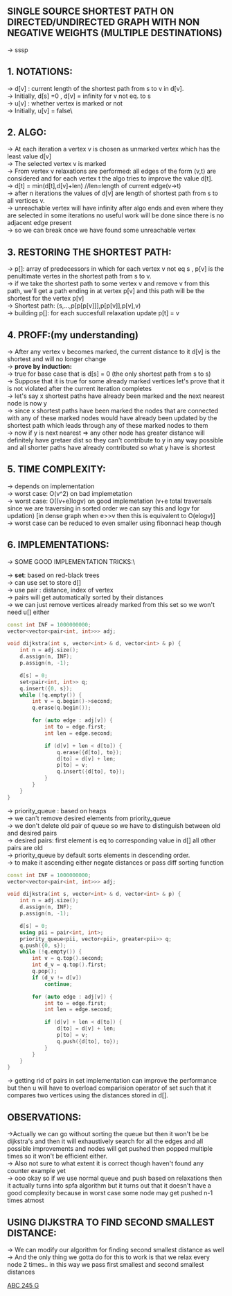 **SINGLE SOURCE SHORTEST PATH ON DIRECTED/UNDIRECTED GRAPH WITH NON NEGATIVE WEIGHTS (MULTIPLE DESTINATIONS)**
--
-> sssp

**1. NOTATIONS:**
--
-> d[v] : current length of the shortest path from s to v in d[v]. \
-> Initially, d[s] =0  , d[v] = infinity for v not eq. to s\
-> u[v] : whether vertex is marked or not \
-> Initially, u[v] = false\

**2. ALGO:**
--
-> At each iteration a vertex v is chosen as unmarked vertex which has the least value d[v]\
-> The selected vertex v is marked \
-> From vertex v relaxations are performed: all edges of the form (v,t) are considered and for each vertex t the algo tries to improve the value d[t].\
-> d[t] = min(d[t],d[v]+len) //len=length of current edge(v->t)\
-> after n iterations the values of d[v] are length of shortest path from s to all vertices v.\
-> unreachable vertex will have infinity after algo ends and even where they are selected in some iterations no useful work will be done since there is no adjacent edge present\
-> so we can break once we have found some unreachable vertex 

**3. RESTORING THE SHORTEST PATH:**
--
-> p[]: array of predecessors in which for each vertex v not eq s , p[v] is the penultimate vertes in the shortest path from s to v.\
-> if we take the shortest path to some vertex v and remove v from this path, we'll get a path ending in at vertex p[v] and this path will be the shortest for the vertex p[v]\
-> Shortest path: (s,...,p[p[p[v]]],p[p[v]],p[v],v)\
-> building p[]: for each succesfull relaxation update p[t] = v

**4. PROFF:(my understanding)**
--
-> After any vertex v becomes marked, the current distance to it d[v] is the shortest and will no longer change\
-> **prove by induction:**\
-> true for base case that is d[s] = 0 (the only shortest path from s to s)\
-> Suppose that it is true for some already marked vertices let's prove that it is not violated after the current iteration completes\
-> let's say x shortest paths have already been marked and the next nearest node is now y \
-> since x shortest paths have been marked the nodes that are connected with any of these marked nodes would have already been updated by the shortest path which leads through any of these marked nodes to them\
-> now if y is next nearest => any other node has greater distance will definitely have gretaer dist so they can't contribute to y in any way possible and all shorter paths have already contributed so what y have is shortest
  
**5. TIME COMPLEXITY:**
--
-> depends on implementation\
-> worst case: O(v^2) on bad implemetation\
-> worst case: O((v+e)logv) on good implemetation (v+e total traversals since we are traversing in sorted order we can say this and logv for updation) [in dense graph when e>>v then this is equivalent to O(elogv)]\
-> worst case can be reduced to even smaller using fibonnaci heap though

**6. IMPLEMENTATIONS:**
--
-> SOME GOOD IMPLEMENTATION TRICKS:\

-> **set**: based on red-black trees\
-> can use set to store d[] \
-> use pair : distance, index of vertex \
-> pairs will get automatically sorted by their distances\
-> we can just remove vertices already marked from this set so we won't need u[] either

```cpp
const int INF = 1000000000;
vector<vector<pair<int, int>>> adj;

void dijkstra(int s, vector<int> & d, vector<int> & p) {
    int n = adj.size();
    d.assign(n, INF);
    p.assign(n, -1);

    d[s] = 0;
    set<pair<int, int>> q;
    q.insert({0, s});
    while (!q.empty()) {
        int v = q.begin()->second;
        q.erase(q.begin());

        for (auto edge : adj[v]) {
            int to = edge.first;
            int len = edge.second;

            if (d[v] + len < d[to]) {
                q.erase({d[to], to});
                d[to] = d[v] + len;
                p[to] = v;
                q.insert({d[to], to});
            }
        }
    }
}
```
-> priority_queue : based on heaps\
-> we can't remove desired elements from priority_queue \
-> we don't delete old pair of queue so we have to distinguish between old and desired pairs\
-> desired pairs: first element is eq to corresponding value in d[] all other pairs are old\
-> priority_queue by default sorts elements in descending order.\
-> to make it ascending either negate distances or pass diff sorting function

```cpp
const int INF = 1000000000;
vector<vector<pair<int, int>>> adj;

void dijkstra(int s, vector<int> & d, vector<int> & p) {
    int n = adj.size();
    d.assign(n, INF);
    p.assign(n, -1);

    d[s] = 0;
    using pii = pair<int, int>;
    priority_queue<pii, vector<pii>, greater<pii>> q;
    q.push({0, s});
    while (!q.empty()) {
        int v = q.top().second;
        int d_v = q.top().first;
        q.pop();
        if (d_v != d[v])
            continue;

        for (auto edge : adj[v]) {
            int to = edge.first;
            int len = edge.second;

            if (d[v] + len < d[to]) {
                d[to] = d[v] + len;
                p[to] = v;
                q.push({d[to], to});
            }
        }
    }
}
```

-> getting rid of pairs in set implementation can improve the performance but then u will have to overload comparision operator of set such that it compares two vertices using the distances stored in d[].


**OBSERVATIONS:**
---

->Actually we can go without sorting the queue but then it won't be be dijkstra's and then it will exhaustively search for all the edges and all possible improvements and nodes will get pushed then popped multiple times so it won't be efficient either.\
-> Also not sure to what extent it is correct though haven't found any counter example yet\
-> ooo okay so if we use normal queue and push based on relaxations then it actually turns into spfa algorithm but it turns out that it doesn't have a good complexity because in worst case some node may get pushed n-1 times atmost 


**USING DIJKSTRA TO FIND SECOND SMALLEST DISTANCE:**
--

-> We can modify our algorithm for finding second smallest distance as well\
-> And the only thing we gotta do for this to work is that we relax every node 2 times.. in this way we pass first smallest and second smallest distances

[ABC 245 G](https://atcoder.jp/contests/abc245/tasks/abc245_g?lang=en)
